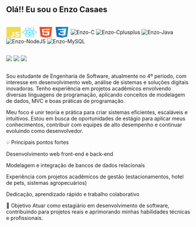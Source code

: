## Olá!! Eu sou o Enzo Casaes

<div style="display: inline_block"><br>
  <img align="center" alt="Enzo-Js" height="30" width="40" src="https://raw.githubusercontent.com/devicons/devicon/master/icons/javascript/javascript-plain.svg">
  <img align="center" alt="Enzo-React" height="30" width="40" src="https://raw.githubusercontent.com/devicons/devicon/master/icons/react/react-original.svg">
  <img align="center" alt="Enzo-HTML" height="30" width="40" src="https://raw.githubusercontent.com/devicons/devicon/master/icons/html5/html5-original.svg">
  <img align="center" alt="Enzo-CSS" height="30" width="40" src="https://raw.githubusercontent.com/devicons/devicon/master/icons/css3/css3-original.svg">
  <img align="center" alt="Enzo-C" height="30" width="40" src="https://cdn.jsdelivr.net/gh/devicons/devicon@latest/icons/c/c-original.svg">
  <img align="center" alt="Enzo-Cplusplus" height="30" width="40" src="https://cdn.jsdelivr.net/gh/devicons/devicon@latest/icons/cplusplus/cplusplus-original.svg">
  <img align="center" alt="Enzo-Java" height="30" width="40" src="https://cdn.jsdelivr.net/gh/devicons/devicon@latest/icons/java/java-original.svg">
  <img align="center" alt="Enzo-NodeJS" height="30" width="40" src="https://cdn.jsdelivr.net/gh/devicons/devicon@latest/icons/nodejs/nodejs-original.svg">
  <img align="center" alt="Enzo-MySQL" height="30" width="40" src="https://cdn.jsdelivr.net/gh/devicons/devicon@latest/icons/mysql/mysql-original.svg">       
</div>

##

<div> 
  <a href="https://www.instagram.com/enzo_figueiro/" target="_blank"><img src="https://img.shields.io/badge/-Instagram-%23E4405F?style=for-the-badge&logo=instagram&logoColor=white" target="_blank"></a>
  <a href = "enzocasais0802@gmail.com"><img src="https://img.shields.io/badge/-Gmail-%23333?style=for-the-badge&logo=gmail&logoColor=white" target="_blank"></a>
  <a href="https://www.linkedin.com/in/enzo-casaes-77a469301/" target="_blank"><img src="https://img.shields.io/badge/-LinkedIn-%230077B5?style=for-the-badge&logo=linkedin&logoColor=white" target="_blank"></a> 
</div>

##

Sou estudante de Engenharia de Software, atualmente no 4º período, com interesse em desenvolvimento web, análise de sistemas e soluções digitais inovadoras. Tenho experiência em projetos acadêmicos envolvendo diversas linguagens de programação, aplicando conceitos de modelagem de dados, MVC e boas práticas de programação.

Meu foco é unir teoria e prática para criar sistemas eficientes, escaláveis e intuitivos. Estou em busca de oportunidades de estágio para aplicar meus conhecimentos, contribuir com equipes de alto desempenho e continuar evoluindo como desenvolvedor.

💡 Principais pontos fortes

Desenvolvimento web front-end e back-end

Modelagem e integração de bancos de dados relacionais

Experiência com projetos acadêmicos de gestão (estacionamentos, hotel de pets, sistemas agropecuários)

Dedicação, aprendizado rápido e trabalho colaborativo

🚀 Objetivo
Atuar como estagiário em desenvolvimento de software, contribuindo para projetos reais e aprimorando minhas habilidades técnicas e profissionais.

